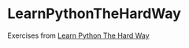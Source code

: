 # LearnPythonTheHardWay

Exercises from [Learn Python The Hard Way](http://learnpythonthehardway.org)
